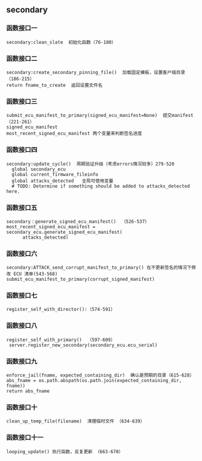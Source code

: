 ## secondary

### 函数接口一

```
secondary:clean_slate  初始化函数（76-180）

```

### 函数接口二

```
secondary:create_secondary_pinning_file()  加载固定模板，设置客户端目录（186-215）
return fname_to_create  返回设置文件名
```

### 函数接口三

```
submit_ecu_manifest_to_primary(signed_ecu_manifest=None)  提交manifest（221-261）
signed_ecu_manifest
most_recent_signed_ecu_manifest 两个变量来判断签名进度
```

### 函数接口四

```
secondary:update_cycle()  周期验证升级（考虑errors情况较多）279-520
  global secondary_ecu
  global current_firmware_fileinfo
  global attacks_detected   全局可使用变量
  # TODO: Determine if something should be added to attacks_detected here.
```

### 函数接口五

```
secondary：generate_signed_ecu_manifest()  （526-537）
most_recent_signed_ecu_manifest = secondary_ecu.generate_signed_ecu_manifest(
      attacks_detected)
```

### 函数接口六

```
secondary:ATTACK_send_corrupt_manifest_to_primary() 在不更新签名的情况下修改 ECU 清单(543-568)
submit_ecu_manifest_to_primary(corrupt_signed_manifest)
```

### 函数接口七

```
register_self_with_director():（574-591）
```

### 函数接口八

```
register_self_with_primary()  （597-609）
 server.register_new_secondary(secondary_ecu.ecu_serial)
```

### 函数接口九

```
enforce_jail(fname, expected_containing_dir)  确认是预期的目录（615-628）
abs_fname = os.path.abspath(os.path.join(expected_containing_dir, fname))
return abs_fname
```

### 函数接口十

```
clean_up_temp_file(filename)  清理临时文件 （634-639）
```

### 函数接口十一 

```
looping_update() 执行函数，反复更新 （663-670）
```